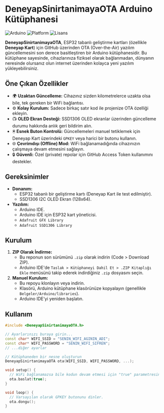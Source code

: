 # DeneyapSinirtanimayaOTA Arduino Kütüphanesi

![Arduino](https://img.shields.io/badge/Arduino-Uyumlu-00979D?style=for-the-badge&logo=arduino)
![Platform](https://img.shields.io/badge/Platform-ESP32-E7352C?style=for-the-badge&logo=espressif)
![Lisans](https://img.shields.io/badge/Lisans-MIT-yellow.svg?style=for-the-badge)

**DeneyapSinirtanimayaOTA**, ESP32 tabanlı geliştirme kartları (özellikle **Deneyap Kart**) için GitHub üzerinden OTA (Over-the-Air) yazılım güncellemesini son derece basitleştiren bir Arduino kütüphanesidir. Bu kütüphane sayesinde, cihazlarınıza fiziksel olarak bağlanmadan, dünyanın neresinde olursanız olun internet üzerinden kolayca yeni yazılım yükleyebilirsiniz.

## Öne Çıkan Özellikler

-   🌍 **Uzaktan Güncelleme:** Cihazınız sizden kilometrelerce uzakta olsa bile, tek gereken bir WiFi bağlantısı.
-   ⚙️ **Kolay Kurulum:** Sadece birkaç satır kod ile projenize OTA özelliği ekleyin.
-   📺 **OLED Ekran Desteği:** SSD1306 OLED ekranlar üzerinden güncelleme durumu hakkında anlık geri bildirim alın.
-   🖲️ **Esnek Buton Kontrolü:** Güncellemeleri manuel tetiklemek için Deneyap Kart üzerindeki `GPKEY` veya harici bir butonu kullanın.
-   🌐 **Çevrimdışı (Offline) Mod:** WiFi bağlanamadığında cihazınızın çalışmaya devam etmesini sağlayın.
-   🔒 **Güvenli:** Özel (private) repolar için GitHub Access Token kullanımını destekler.

## Gereksinimler

-   **Donanım:**
    -   ESP32 tabanlı bir geliştirme kartı (Deneyap Kart ile test edilmiştir).
    -   SSD1306 I2C OLED Ekran (128x64).
-   **Yazılım:**
    -   Arduino IDE.
    -   Arduino IDE için ESP32 kart yöneticisi.
    -   `Adafruit GFX Library`
    -   `Adafruit SSD1306 Library`

## Kurulum

1.  **ZIP Olarak İndirme:**
    -   Bu reponun son sürümünü `.zip` olarak indirin (Code > Download ZIP).
    -   Arduino IDE'de `Taslak > Kütüphaneyi Dahil Et > .ZIP Kitaplığı Ekle` menüsünü takip ederek indirdiğiniz `.zip` dosyasını seçin.
2.  **Manuel Kurulum:**
    -   Bu repoyu klonlayın veya indirin.
    -   Klasörü, Arduino kütüphane klasörünüze kopyalayın (genellikle `Belgeler/Arduino/libraries`).
    -   Arduino IDE'yi yeniden başlatın.

## Kullanım

```cpp
#include <DeneyapSinirtanimayaOTA.h>

// Ayarlarınızı buraya girin...
const char* WIFI_SSID = "SENIN_WIFI_AGININ_ADI";
const char* WIFI_PASSWORD = "SENIN_WIFI_SIFREN";
// ...diğer ayarlar

// Kütüphaneden bir nesne oluşturun
DeneyapSinirtanimayaOTA ota(WIFI_SSID, WIFI_PASSWORD, ...);

void setup() {
  // WiFi bağlanamazsa bile kodun devam etmesi için "true" parametresini verin.
  ota.baslat(true); 
}

void loop() {
  // Varsayılan olarak GPKEY butonunu dinler.
  ota.dongu();
}
